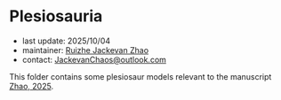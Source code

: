 # Plesiosauria

- last update: 2025/10/04
- maintainer: [Ruizhe Jackevan Zhao](https://orcid.org/0009-0001-4869-3008)
- contact: JackevanChaos@outlook.com

This folder contains some plesiosaur models relevant to the manuscript [Zhao, 2025](https://doi.org/10.1101/2024.02.15.578844).
